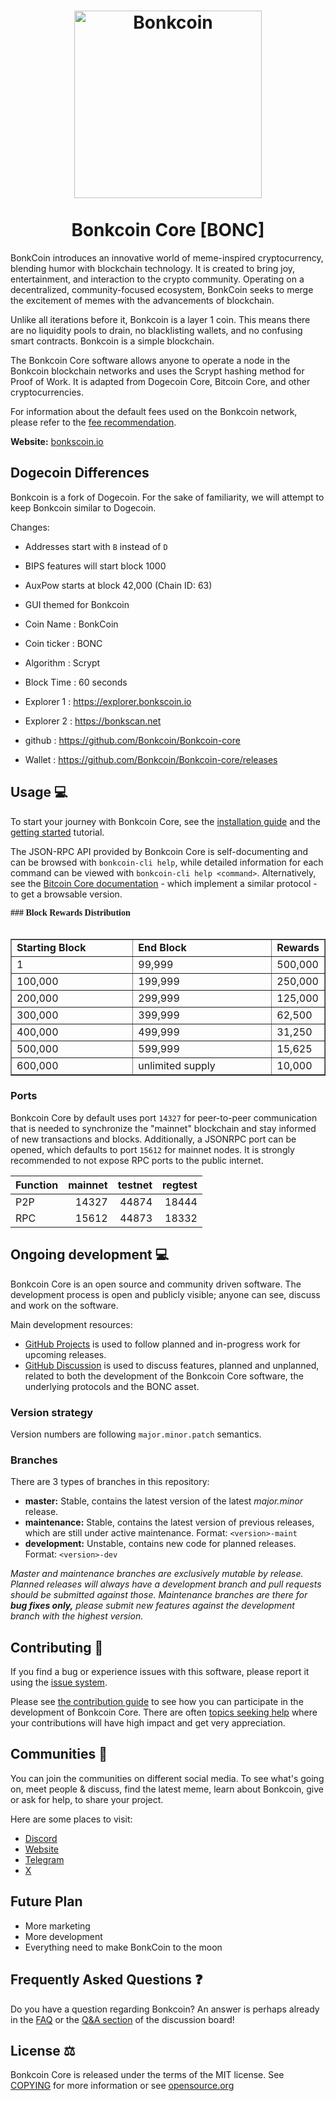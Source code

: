 <h1 align="center">
<img src="https://i.imgur.com/Dux97vT.png" alt="Bonkcoin" width="300"/>
<br/><br/>
Bonkcoin Core [BONC]
</h1>


BonkCoin introduces an innovative world of meme-inspired cryptocurrency, blending humor with blockchain technology. It is created to bring joy, entertainment, and interaction to the crypto community. Operating on a decentralized, community-focused ecosystem, BonkCoin seeks to merge the excitement of memes with the advancements of blockchain.

Unlike all iterations before it, Bonkcoin is a layer 1 coin. This means there are no liquidity pools to drain, no blacklisting wallets, and no confusing smart contracts. Bonkcoin is a simple blockchain.

The Bonkcoin Core software allows anyone to operate a node in the Bonkcoin blockchain networks and uses the Scrypt hashing method for Proof of Work. It is adapted from Dogecoin Core, Bitcoin Core, and other cryptocurrencies.

For information about the default fees used on the Bonkcoin network, please
refer to the [fee recommendation](doc/fee-recommendation.md).

**Website:** [bonkscoin.io](https://bonkscoin.io/)

## Dogecoin Differences

Bonkcoin is a fork of Dogecoin. For the sake of familiarity, we will attempt to keep Bonkcoin similar to Dogecoin.

Changes:

* Addresses start with `B` instead of `D`
* BIPS features will start block 1000
* AuxPow starts at block 42,000 (Chain ID: 63)
* GUI themed for Bonkcoin

* Coin Name    : BonkCoin
* Coin ticker  : BONC
* Algorithm    : Scrypt
* Block Time   : 60 seconds
* Explorer 1   : https://explorer.bonkscoin.io
* Explorer 2   : https://bonkscan.net
* github       : https://github.com/Bonkcoin/Bonkcoin-core
* Wallet       : https://github.com/Bonkcoin/Bonkcoin-core/releases


## Usage 💻

To start your journey with Bonkcoin Core, see the [installation guide](INSTALL.md) and the [getting started](doc/getting-started.md) tutorial.

The JSON-RPC API provided by Bonkcoin Core is self-documenting and can be browsed with `bonkcoin-cli help`, while detailed information for each command can be viewed with `bonkcoin-cli help <command>`. Alternatively, see the [Bitcoin Core documentation](https://developer.bitcoin.org/reference/rpc/) - which implement a similar protocol - to get a browsable version.



<font face="Verdana"><b>### Block Rewards Distribution</b></font><br>
&nbsp;</p>
<table border="1" width="46%">
	<tr>
		<td width="230"><b>Starting Block</b></td>
		<td width="270"><b>End Block</b></td>
		<td><b>Rewards</b></td>
	</tr>
	<tr>
		<td width="230">1</td>
		<td width="270">99,999</td>
		<td>500,000</td>
	</tr>
	<tr>
		<td width="230">100,000</td>
		<td width="270">199,999</td>
		<td>250,000</td>
	</tr>
	<tr>
		<td width="230">200,000</td>
		<td width="270">299,999</td>
		<td>125,000</td>
	</tr>
	<tr>
		<td width="230">300,000</td>
		<td width="270">399,999</td>
		<td>62,500</td>
	</tr>
	<tr>
		<td width="230">400,000</td>
		<td width="270">499,999</td>
		<td>31,250</td>
	</tr>
	<tr>
		<td width="230">500,000</td>
		<td width="270">599,999</td>
		<td>15,625</td>
	</tr>
	<tr>
		<td width="230">600,000</td>
		<td width="270">unlimited supply</td>
		<td>10,000</td>
	</tr>
</table>


### Ports

Bonkcoin Core by default uses port `14327` for peer-to-peer communication that
is needed to synchronize the "mainnet" blockchain and stay informed of new
transactions and blocks. Additionally, a JSONRPC port can be opened, which
defaults to port `15612` for mainnet nodes. It is strongly recommended to not
expose RPC ports to the public internet.

| Function | mainnet | testnet | regtest |
| :------- | ------: | ------: | ------: |
| P2P      |   14327 |   44874 |   18444 |
| RPC      |   15612 |   44873 |   18332 |

## Ongoing development 💻

Bonkcoin Core is an open source and community driven software. The development
process is open and publicly visible; anyone can see, discuss and work on the
software.

Main development resources:

* [GitHub Projects](https://github.com/Bonkcoin/Bonkcoin-core/projects) is used to
  follow planned and in-progress work for upcoming releases.
* [GitHub Discussion](https://github.com/Bonkcoin/Bonkcoin-core/discussions) is used
  to discuss features, planned and unplanned, related to both the development of
  the Bonkcoin Core software, the underlying protocols and the BONC asset.


### Version strategy
Version numbers are following ```major.minor.patch``` semantics.

### Branches
There are 3 types of branches in this repository:

- **master:** Stable, contains the latest version of the latest *major.minor* release.
- **maintenance:** Stable, contains the latest version of previous releases, which are still under active maintenance. Format: ```<version>-maint```
- **development:** Unstable, contains new code for planned releases. Format: ```<version>-dev```

*Master and maintenance branches are exclusively mutable by release. Planned*
*releases will always have a development branch and pull requests should be*
*submitted against those. Maintenance branches are there for **bug fixes only,***
*please submit new features against the development branch with the highest version.*

## Contributing 🤝

If you find a bug or experience issues with this software, please report it
using the [issue system](https://github.com/Bonkcoin/Bonkcoin-core/issues/new?assignees=&labels=bug&template=bug_report.md&title=%5Bbug%5D+).

Please see [the contribution guide](CONTRIBUTING.md) to see how you can
participate in the development of Bonkcoin Core. There are often
[topics seeking help](https://github.com/Bonkcoin/Bonkcoin-core/labels/help%20wanted)
where your contributions will have high impact and get very appreciation.

## Communities 🐸

You can join the communities on different social media.
To see what's going on, meet people & discuss, find the latest meme, learn
about Bonkcoin, give or ask for help, to share your project.

Here are some places to visit:


* [Discord](https://discord.gg/7rauZW3EWV)
* [Website](https://bonkscoin.io/)
* [Telegram](https://t.me/bonkscoin)
* [X](https://x.com/bonkcoinpow)

## Future Plan

- More marketing
- More development
- Everything need to make BonkCoin to the moon


## Frequently Asked Questions ❓

Do you have a question regarding Bonkcoin? An answer is perhaps already in the [FAQ](doc/FAQ.md) or the [Q&A section](https://github.com/Bonkcoin/Bonkcoin-core/discussions/categories/q-a) of the discussion board!

## License ⚖️
Bonkcoin Core is released under the terms of the MIT license. See
[COPYING](COPYING) for more information or see
[opensource.org](https://opensource.org/licenses/MIT)
